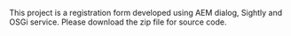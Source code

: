 This project is a registration form developed using AEM dialog, Sightly and OSGi service.
Please download the zip file for source code.
